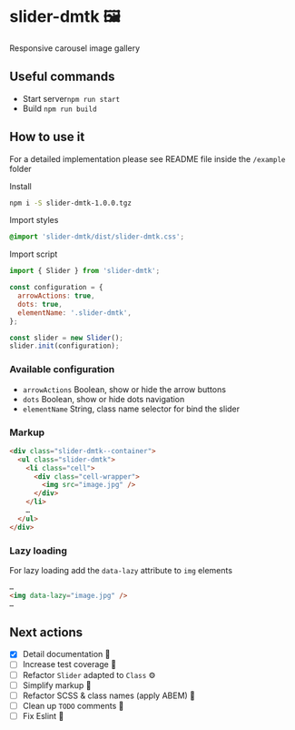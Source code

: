 # slider-dmtk 🖼

Responsive carousel image gallery

## Useful commands

- Start server`npm run start`
- Build `npm run build`

## How to use it

For a detailed implementation please see README file inside the `/example` folder

Install

```bash
npm i -S slider-dmtk-1.0.0.tgz
```

Import styles

```css
@import 'slider-dmtk/dist/slider-dmtk.css';
```

Import script

```javascript
import { Slider } from 'slider-dmtk';

const configuration = {
  arrowActions: true,
  dots: true,
  elementName: '.slider-dmtk',
};

const slider = new Slider();
slider.init(configuration);
```

### Available configuration

- `arrowActions` Boolean, show or hide the arrow buttons
- `dots` Boolean, show or hide dots navigation
- `elementName` String, class name selector for bind the slider

### Markup

```html
<div class="slider-dmtk--container">
  <ul class="slider-dmtk">
    <li class="cell">
      <div class="cell-wrapper">
        <img src="image.jpg" />
      </div>
    </li>
    …
  </ul>
</div>
```

### Lazy loading

For lazy loading add the `data-lazy` attribute to `img` elements

```html
…
<img data-lazy="image.jpg" />
…
```

## Next actions

- [x] Detail documentation 📄
- [ ] Increase test coverage 🧪
- [ ] Refactor `Slider` adapted to `Class` ⚙️
- [ ] Simplify markup 🎒
- [ ] Refactor SCSS & class names (apply ABEM) 💅
- [ ] Clean up `TODO` comments 🧹
- [ ] Fix Eslint 🔨
